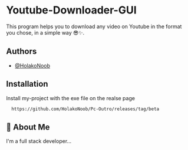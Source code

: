 
# Youtube-Downloader-GUI

This program helps you to download any video on Youtube in the format you chose, in a simple way 😎✨.

## Authors

- [@HolakoNoob](https://www.github.com/HolakoNoob)


## Installation

Install my-project with the exe file on the realse page 

```bash
  https://github.com/HolakoNoob/Pc-Outro/releases/tag/beta
```
    
## 🚀 About Me
I'm a full stack developer...

